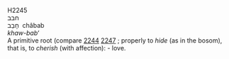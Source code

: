 <body>
  <p>H2245<br>  חבב  <br> חָבַב  ‎  châbab  <br><i>khaw-bab‘ </i><br>A primitive root (compare <a href="h2244.htm">2244</a>  <a href="h2247.htm">2247</a> ; properly to <i>hide</i> (as in the bosom), that is, to <i>cherish</i> (with affection): - love.<br></p>
 </body>